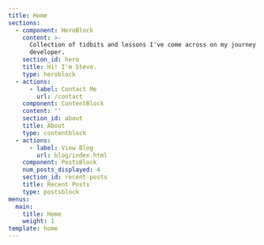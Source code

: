 ```yaml
---
title: Home
sections:
  - component: HeroBlock
    content: >-
      Collection of tidbits and lessons I've come across on my journey as a web
      developer.
    section_id: hero
    title: Hi! I'm Steve.
    type: heroblock
  - actions:
      - label: Contact Me
        url: /contact
    component: ContentBlock
    content: ''
    section_id: about
    title: About
    type: contentblock
  - actions:
      - label: View Blog
        url: blog/index.html
    component: PostsBlock
    num_posts_displayed: 4
    section_id: recent-posts
    title: Recent Posts
    type: postsblock
menus:
  main:
    title: Home
    weight: 1
template: home
---
```


